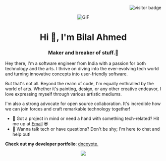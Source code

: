 <p align="right"><img src="https://visitor-badge.laobi.icu/badge?page_id=dncoyote" alt="visitor badge"/></p>
<div align="center">
  <img alt="GIF" src="https://github.com/dncoyote/dncoyote/blob/main/intro3.gif?raw=true" />
</div>

<h1 align="center">Hi 👋, I'm Bilal Ahmed</h1>

<h3 align="center">Maker and breaker of stuff.🤖</h3>

Hey there, I'm a software engineer from India with a passion for both technology and the arts. I thrive on diving into the ever-evolving tech world and turning innovative concepts into user-friendly software. 

But that's not all. Beyond the realm of code, I'm equally enthralled by the world of arts. Whether it's painting, design, or any other creative endeavor, I love expressing myself through various artistic mediums.

I'm also a strong advocate for open source collaboration. It's incredible how we can join forces and craft remarkable technology together!

- 💼 Got a project in mind or need a hand with something tech-related? Hit me up at [Email](mailto:bilal.athaha@gmail.com) 😎
- 💬 Wanna talk tech or have questions? Don't be shy; I'm here to chat and help out!

**Check out my developer portfolio**: [dncoyote.](https://bilal-ahmed-seven.vercel.app/)

<p align="center">
  <a href="https://skillicons.dev">
    <img src="https://skillicons.dev/icons?i=java,kotlin,spring,maven,js,html,css,react,py,mongodb,mysql,postgres,git,github,docker,postman,blender,ps" />
  </a>
</p>
